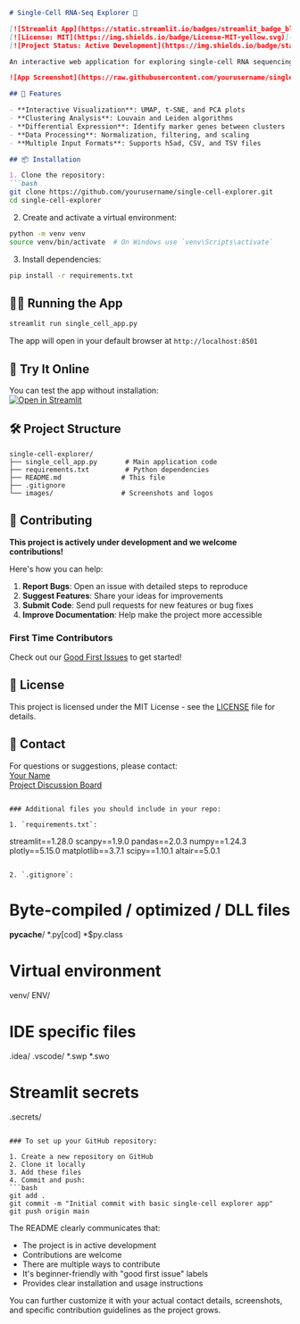 ```markdown
# Single-Cell RNA-Seq Explorer 🧬

[![Streamlit App](https://static.streamlit.io/badges/streamlit_badge_black_white.svg)](https://your-streamlit-app-url.streamlit.app/)
[![License: MIT](https://img.shields.io/badge/License-MIT-yellow.svg)](https://opensource.org/licenses/MIT)
[![Project Status: Active Development](https://img.shields.io/badge/status-active%20development-brightgreen)](https://github.com/yourusername/single-cell-explorer)

An interactive web application for exploring single-cell RNA sequencing datasets, featuring data visualization, clustering analysis, and differential expression.

![App Screenshot](https://raw.githubusercontent.com/yourusername/single-cell-explorer/main/images/app-screenshot.png)

## 🚀 Features

- **Interactive Visualization**: UMAP, t-SNE, and PCA plots
- **Clustering Analysis**: Louvain and Leiden algorithms
- **Differential Expression**: Identify marker genes between clusters
- **Data Processing**: Normalization, filtering, and scaling
- **Multiple Input Formats**: Supports h5ad, CSV, and TSV files

## 📦 Installation

1. Clone the repository:
```bash
git clone https://github.com/yourusername/single-cell-explorer.git
cd single-cell-explorer
```

2. Create and activate a virtual environment:
```bash
python -m venv venv
source venv/bin/activate  # On Windows use `venv\Scripts\activate`
```

3. Install dependencies:
```bash
pip install -r requirements.txt
```

## 🏃‍♂️ Running the App

```bash
streamlit run single_cell_app.py
```

The app will open in your default browser at `http://localhost:8501`

## 🌟 Try It Online

You can test the app without installation:  
[![Open in Streamlit](https://static.streamlit.io/badges/streamlit_badge_black_white.svg)](https://your-streamlit-app-url.streamlit.app/)

## 🛠️ Project Structure

```
single-cell-explorer/
├── single_cell_app.py       # Main application code
├── requirements.txt         # Python dependencies
├── README.md               # This file
├── .gitignore
└── images/                 # Screenshots and logos
```

## 🤝 Contributing

**This project is actively under development and we welcome contributions!**

Here's how you can help:

1. **Report Bugs**: Open an issue with detailed steps to reproduce
2. **Suggest Features**: Share your ideas for improvements
3. **Submit Code**: Send pull requests for new features or bug fixes
4. **Improve Documentation**: Help make the project more accessible

### First Time Contributors

Check out our [Good First Issues](https://github.com/yourusername/single-cell-explorer/issues?q=is%3Aopen+is%3Aissue+label%3A%22good+first+issue%22) to get started!

## 📜 License

This project is licensed under the MIT License - see the [LICENSE](LICENSE) file for details.

## 📧 Contact

For questions or suggestions, please contact:  
[Your Name](mailto:your.email@example.com)  
[Project Discussion Board](https://github.com/yourusername/single-cell-explorer/discussions)
```

### Additional files you should include in your repo:

1. `requirements.txt`:
```
streamlit==1.28.0
scanpy==1.9.0
pandas==2.0.3
numpy==1.24.3
plotly==5.15.0
matplotlib==3.7.1
scipy==1.10.1
altair==5.0.1
```

2. `.gitignore`:
```
# Byte-compiled / optimized / DLL files
__pycache__/
*.py[cod]
*$py.class

# Virtual environment
venv/
ENV/

# IDE specific files
.idea/
.vscode/
*.swp
*.swo

# Streamlit secrets
.secrets/
```

### To set up your GitHub repository:

1. Create a new repository on GitHub
2. Clone it locally
3. Add these files
4. Commit and push:
```bash
git add .
git commit -m "Initial commit with basic single-cell explorer app"
git push origin main
```

The README clearly communicates that:
- The project is in active development
- Contributions are welcome
- There are multiple ways to contribute
- It's beginner-friendly with "good first issue" labels
- Provides clear installation and usage instructions

You can further customize it with your actual contact details, screenshots, and specific contribution guidelines as the project grows.

